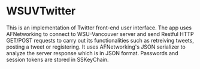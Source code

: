 # WSUVTwitter

This is an implementation of Twitter front-end user interface. The app uses AFNetworking to connect to WSU-Vancouver server and send Restful HTTP GET/POST requests to carry out its functionalities such as retreiving tweets, posting a tweet or registering. It uses AFNetworking's JSON serializer to analyze the server response which is in JSON format. Passwords and session tokens are stored in SSKeyChain.
